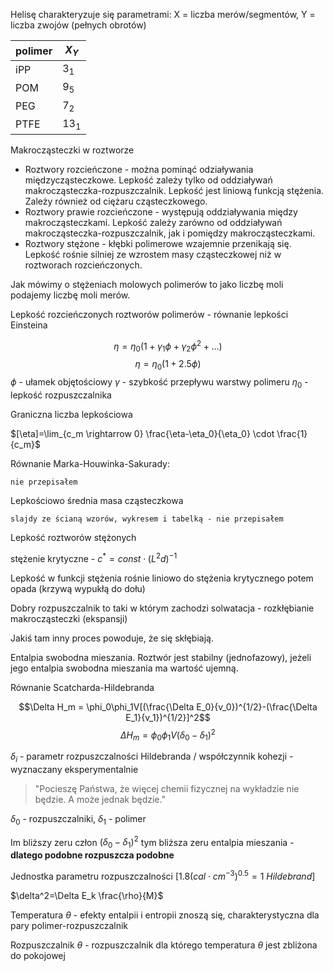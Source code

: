 Helisę charakteryzuje się parametrami: X = liczba merów/segmentów, Y = liczba zwojów (pełnych obrotów)

| polimer| $X_Y$|
|-|-|
|iPP| $3_1$|
|POM|$9_5$|
|PEG|$7_2$|
|PTFE|$13_1$|


Makrocząsteczki w roztworze

- Roztwory rozcieńczone - można pominąć odziaływania międzycząsteczkowe. Lepkość zależy tylko od oddziaływań makrocząsteczka-rozpuszczalnik. Lepkość jest liniową funkcją stężenia. Zależy również od ciężaru cząsteczkowego.
- Roztwory prawie rozcieńczone - występują oddziaływania między makrocząsteczkami. Lepkość zależy zarówno od oddziaływań makrocząsteczka-rozpuszczalnik, jak i pomiędzy makrocząsteczkami.
- Roztwory stężone - kłębki polimerowe wzajemnie przenikają się. Lepkość rośnie silniej ze wzrostem masy cząsteczkowej niż w roztworach rozcieńczonych. 

Jak mówimy o stężeniach molowych polimerów to jako liczbę moli podajemy liczbę moli merów. 

Lepkość rozcieńczonych roztworów polimerów - równanie lepkości Einsteina

$$\eta = \eta_0 (1+\gamma_1\phi+\gamma_2\phi^2+...)$$
$$\eta=\eta_0(1+2.5\phi)$$
$\phi$ - ułamek objętościowy
$\gamma$ - szybkość przepływu warstwy polimeru
$\eta_0$ - lepkość rozpuszczalnika

Graniczna liczba lepkościowa

$[\eta]=\lim_{c_m \rightarrow 0} \frac{\eta-\eta_0}{\eta_0} \cdot \frac{1}{c_m}$

Równanie Marka-Houwinka-Sakurady:

`nie przepisałem`

Lepkościowo średnia masa cząsteczkowa

`slajdy ze ścianą wzorów, wykresem i tabelką - nie przepisałem`

Lepkość roztworów stężonych

stężenie krytyczne - $c^*=const \cdot(L^2d)^{-1}$

Lepkość w funkcji stężenia rośnie liniowo do stężenia krytycznego potem opada (krzywą wypukłą do dołu)

Dobry rozpuszczalnik to taki w którym zachodzi solwatacja - rozkłębianie makrocząsteczki (ekspansji)

Jakiś tam inny proces powoduje, że się skłębiają.

Entalpia swobodna mieszania. Roztwór jest stabilny (jednofazowy), jeżeli jego entalpia swobodna mieszania ma wartość ujemną. 

Równanie Scatcharda-Hildebranda

$$\Delta H_m = \phi_0\phi_1V[(\frac{\Delta E_0}{v_0})^{1/2}-(\frac{\Delta E_1}{v_1})^{1/2}]^2$$
$$\Delta H_m = \phi_0 \phi_1 V (\delta_0-\delta_1)^2$$

$\delta_i$ - parametr rozpuszczalności Hildebranda / współczynnik kohezji - wyznaczany eksperymentalnie

> "Pocieszę Państwa, że więcej chemii fizycznej na wykładzie nie będzie. A może jednak będzie."

$\delta_0$ - rozpuszczalniki, $\delta_1$ - polimer

Im bliższy zeru człon $(\delta_0 - \delta_1)^2$ tym bliższa zeru entalpia mieszania - **dlatego podobne rozpuszcza podobne**

Jednostka parametru rozpuszczalności $[1.8 (cal \cdot cm^{-3})^{0.5} = 1\ Hildebrand]$

$\delta^2=\Delta E_k \frac{\rho}{M}$

Temperatura $\theta$ - efekty entalpii i entropii znoszą się, charakterystyczna dla pary polimer-rozpuszczalnik

Rozpuszczalnik $\theta$ - rozpuszczalnik dla którego temperatura $\theta$ jest zbliżona do pokojowej

